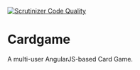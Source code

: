 [![Scrutinizer Code Quality](https://scrutinizer-ci.com/g/cyface/cardgame/badges/quality-score.png?b=master)](https://scrutinizer-ci.com/g/cyface/cardgame/?branch=master)

Cardgame
========

A multi-user AngularJS-based Card Game.

